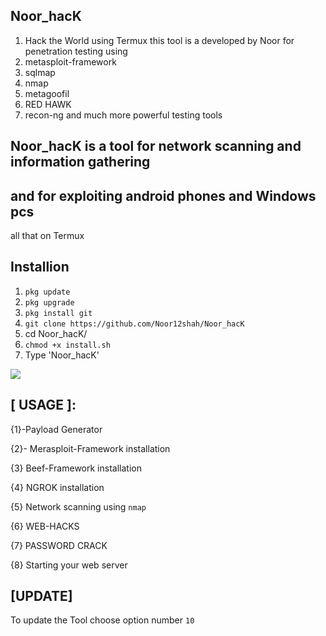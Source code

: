 ## Noor_hacK
1. Hack the World using Termux
this tool is a developed by Noor for penetration testing using 
2. metasploit-framework 
3. sqlmap 
4. nmap 
5. metagoofil 
6. RED HAWK 
7. recon-ng and much more powerful testing tools
## Noor_hacK is a tool for network scanning and information gathering 
## and for exploiting android phones and Windows pcs 
all that on Termux
## Installion
1. `pkg update`
2. `pkg upgrade`
3. `pkg install git`
4. `git clone https://github.com/Noor12shah/Noor_hacK`
5. cd Noor_hacK/
6. `chmod +x install.sh`
7. Type 'Noor_hacK'

![](.modules/Noor_hacK.png)

## [ USAGE ]:
{1}-Payload Generator

{2}- Merasploit-Framework installation

{3} Beef-Framework installation 

{4} NGROK installation

{5} Network scanning using `nmap`

{6} WEB-HACKS

{7} PASSWORD CRACK

{8} Starting your web server 

## [UPDATE]
To update the Tool choose option number `10`




